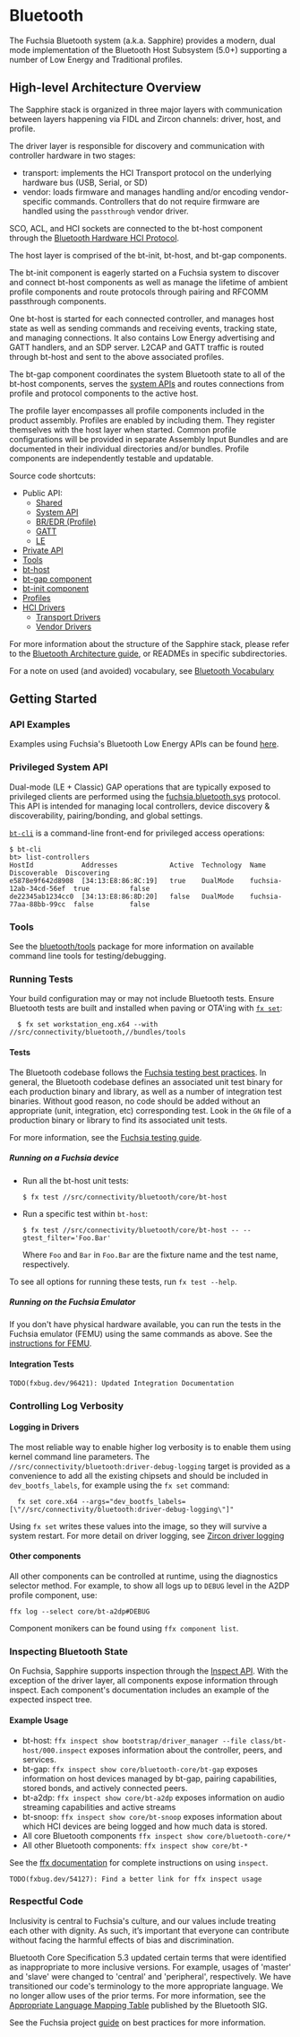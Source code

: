 # Bluetooth

The Fuchsia Bluetooth system (a.k.a. Sapphire) provides a modern, dual mode
implementation of the Bluetooth Host Subsystem (5.0+) supporting a number of
Low Energy and Traditional profiles.

## High-level Architecture Overview

The Sapphire stack is organized in three major layers with communication
between layers happening via FIDL and Zircon channels: driver, host, and
profile.

The driver layer is responsible for discovery and communication with controller
hardware in two stages:
 - transport: implements the HCI Transport protocol on the underlying
   hardware bus (USB, Serial, or SD)
 - vendor: loads firmware and manages handling and/or encoding vendor-specific
   commands.  Controllers that do not require firmware are handled using the
   `passthrough` vendor driver.

SCO, ACL, and HCI sockets are connected to the bt-host component through the
[Bluetooth Hardware HCI Protocol](/sdk/fidl/fuchsia.hardware.bluetooth/hci.fidl).

The host layer is comprised of the bt-init, bt-host, and bt-gap components.

The bt-init component is eagerly started on a Fuchsia system to discover and
connect bt-host components as well as manage the lifetime of ambient profile
components and route protocols through pairing and RFCOMM passthrough
components.

One bt-host is started for each connected controller, and manages
host state as well as sending commands and receiving events, tracking state,
and managing connections.  It also contains Low Energy advertising and GATT
handlers, and an SDP server.  L2CAP and GATT traffic is routed through bt-host
and sent to the above associated profiles.

The bt-gap component coordinates the system Bluetooth state to all of the
bt-host components, serves the [system APIs](/sdk/fidl/fuchsia.bluetooth.sys)
and routes connections from profile and protocol components to the active
host.

The profile layer encompasses all profile components included in the product
assembly.  Profiles are enabled by including them.
They register themselves with the host layer when started.
Common profile configurations will be provided in separate Assembly Input Bundles
and are documented in their individual directories and/or bundles.
Profile components are independently testable and updatable.

Source code shortcuts:

-   Public API:
    *   [Shared](/sdk/fidl/fuchsia.bluetooth)
    *   [System API](/sdk/fidl/fuchsia.bluetooth.sys)
    *   [BR/EDR (Profile)](/sdk/fidl/fuchsia.bluetooth.bredr)
    *   [GATT](/sdk/fidl/fuchsia.bluetooth.gatt)
    *   [LE](/sdk/fidl/fuchsia.bluetooth.le)
-   [Private API](fidl)
-   [Tools](tools)
-   [bt-host](core/bt-host)
-   [bt-gap component](core/bt-gap)
-   [bt-init component](core/bt-init)
-   [Profiles](profiles)
-   [HCI Drivers](hci)
    *   [Transport Drivers](hci/transport)
    *   [Vendor Drivers](hci/vendor)

For more information about the structure of the Sapphire stack, please refer to the
[Bluetooth Architecture guide](/docs/development/bluetooth/concepts/architecture.md),
or READMEs in specific subdirectories.

For a note on used (and avoided) vocabulary, see [Bluetooth Vocabulary](docs/vocabulary.md)

## Getting Started

### API Examples

Examples using Fuchsia's Bluetooth Low Energy APIs can be found
[here](examples).

### Privileged System API

Dual-mode (LE + Classic) GAP operations that are typically exposed to privileged
clients are performed using the
[fuchsia.bluetooth.sys](/sdk/fidl/fuchsia.bluetooth.sys) protocol. This API is
intended for managing local controllers, device discovery & discoverability,
pairing/bonding, and global settings.

[`bt-cli`](tools/bt-cli) is a command-line front-end for privileged access
operations:

```
$ bt-cli
bt> list-controllers
HostId            Addresses             Active  Technology  Name                    Discoverable  Discovering
e5878e9f642d8908  [34:13:E8:86:8C:19]   true    DualMode    fuchsia-12ab-34cd-56ef  true          false
de22345ab1234cc0  [34:13:E8:86:8D:20]   false   DualMode    fuchsia-77aa-88bb-99cc  false         false
```

### Tools

See the [bluetooth/tools](tools/) package for more information on available
command line tools for testing/debugging.

### Running Tests

Your build configuration may or may not include Bluetooth tests. Ensure
Bluetooth tests are built and installed when paving or OTA'ing with
[`fx set`](/docs/development/build/fx.md#configure-a-build):

```
  $ fx set workstation_eng.x64 --with //src/connectivity/bluetooth,//bundles/tools
```

#### Tests

The Bluetooth codebase follows the
[Fuchsia testing best practices](/docs/contribute/testing/best-practices.md). In
general, the Bluetooth codebase defines an associated unit test binary for each
production binary and library, as well as a number of integration test binaries.
Without good reason, no code should be added without an appropriate (unit,
integration, etc) corresponding test. Look in the `GN` file of a production
binary or library to find its associated unit tests.

For more information, see the
[Fuchsia testing guide](docs/development/testing/run_fuchsia_tests.md).

##### Running on a Fuchsia device

*   Run all the bt-host unit tests:

    ```
    $ fx test //src/connectivity/bluetooth/core/bt-host
    ```

*   Run a specific test within `bt-host`:

    ```
    $ fx test //src/connectivity/bluetooth/core/bt-host -- --gtest_filter='Foo.Bar'
    ```

    Where `Foo` and `Bar` in `Foo.Bar` are the fixture name and the test name,
    respectively.

To see all options for running these tests, run `fx test --help`.

##### Running on the Fuchsia Emulator

If you don't have physical hardware available, you can run the tests in the
Fuchsia emulator (FEMU) using the same commands as above. See the
[instructions for FEMU](/docs/get-started/set_up_femu.md).

#### Integration Tests

`TODO(fxbug.dev/96421): Updated Integration Documentation`

### Controlling Log Verbosity

#### Logging in Drivers

The most reliable way to enable higher log verbosity is to enable them using kernel command
line parameters. The `//src/connectivity/bluetooth:driver-debug-logging` target is provided as a
convenience to add all the existing chipsets and should be included in `dev_bootfs_labels`,
for example using the `fx set` command:

```
  fx set core.x64 --args="dev_bootfs_labels=[\"//src/connectivity/bluetooth:driver-debug-logging\"]"
```

Using `fx set` writes these values into the image, so they will survive a system restart.
For more detail on driver logging, see
[Zircon driver logging](/docs/development/drivers/diagnostics/logging.md)

#### Other components

All other components can be controlled at runtime, using the diagnostics selector method.
For example, to show all logs up to `DEBUG` level in the A2DP profile component, use:

```
ffx log --select core/bt-a2dp#DEBUG
```

Component monikers can be found using `ffx component list`.

### Inspecting Bluetooth State

On Fuchsia, Sapphire supports inspection through the
[Inspect API](/docs/development/diagnostics/inspect). With the exception of the
driver layer, all components expose information through inspect.  Each component's
documentation includes an example of the expected inspect tree.

#### Example Usage

*   bt-host: `ffx inspect show bootstrap/driver_manager --file class/bt-host/000.inspect`
    exposes information about the controller, peers, and services.
*   bt-gap: `ffx inspect show core/bluetooth-core/bt-gap` exposes information on host devices
    managed by bt-gap, pairing capabilities, stored bonds, and actively connected peers.
*   bt-a2dp: `ffx inspect show core/bt-a2dp` exposes information on audio streaming
    capabilities and active streams
*   bt-snoop: `ffx inspect show core/bt-snoop` exposes information about which HCI
    devices are being logged and how much data is stored.
*   All core Bluetooth components `ffx inspect show core/bluetooth-core/*`
*   All other Bluetooth components: `ffx inspect show core/bt-*`


See the [ffx documentation](/docs/reference/tools/sdk/ffx) for complete instructions
on using `inspect`.

`TODO(fxbug.dev/54127): Find a better link for ffx inspect usage`

### Respectful Code

Inclusivity is central to Fuchsia's culture, and our values include treating
each other with dignity. As such, it’s important that everyone can contribute
without facing the harmful effects of bias and discrimination.

Bluetooth Core Specification 5.3 updated certain terms that were identified as
inappropriate to more inclusive versions. For example, usages of 'master' and
'slave' were changed to 'central' and 'peripheral', respectively. We have
transitioned our code's terminology to the more appropriate language. We no
longer allow uses of the prior terms. For more information, see the
[Appropriate Language Mapping Table](https://specificationrefs.bluetooth.com/language-mapping/Appropriate_Language_Mapping_Table.pdf)
published by the Bluetooth SIG.

See the Fuchsia project [guide](/docs/contribute/respectful_code.md) on best
practices for more information.
